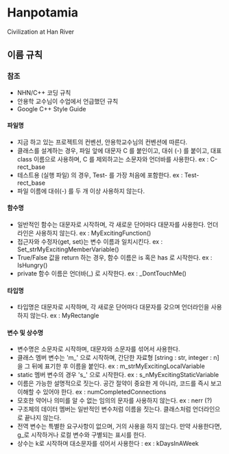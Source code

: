 # Hanpotamia
Civilization at Han River



## 이름 규칙

### 참조

- NHN/C++ 코딩 규칙
- 안용학 교수님이 수업에서 언급했던 규칙
- Google C++ Style Guide


#### 파일명

- 지금 하고 있는 프로젝트의 컨벤션, 안용학교수님의 컨벤션에 따른다.
- 클래스를 설계하는 경우, 파일 앞에 대문자 C 를 붙인이고, 대쉬 (-) 를 붙이고, 대표 class 이름으로 사용하며, C 를 제외하고는 소문자와 언더바를 사용한다. ex : C-rect_base
- 테스트용 (실행 파일) 의 경우, Test- 를 가장 처음에 포함한다. ex : Test-rect_base
- 파일 이름에 대쉬(-) 를 두 개 이상 사용하지 않는다.


#### 함수명

- 일반적인 함수는 대문자로 시작하며, 각 새로운 단어마다 대문자를 사용한다. 언더라인은 사용하지 않는다. ex : MyExcitingFunction()
- 접근자와 수정자(get, set)는 변수 이름과 일치시킨다. ex : Set_strMyExcitingMemberVariable()
- True/False 값을 return 하는 경우, 함수 이름은 is 혹은 has 로 시작한다. ex : IsHungry()
- private 함수 이름은 언더바(_) 로 시작한다. ex : _DontTouchMe()


#### 타입명

- 타입명은 대문자로 시작하며, 각 새로운 단어마다 대문자를 갖으며 언더라인을 사용하지 않는다. ex : MyRectangle

#### 변수 및 상수명

- 변수명은 소문자로 시작하며, 대문자와 소문자를 섞어서 사용한다.
- 클래스 멤버 변수는 'm_' 으로 시작하며, 간단한 자료형 [string : str, integer : n]을 그 뒤에 표기한 후 이름을 붙인다. ex : m_strMyExcitingLocalVariable
- static 멤버 변수의 경우 's_' 으로 시작한다. ex : s_nMyExcitingStaticVariable
- 이름은 가능한 설명적으로 짓는다. 공간 절약이 중요한 게 아니라, 코드를 즉시 보고 이해할 수 있어야 한다. ex : numCompletedConnections
- 모호한 약어나 의미를 알 수 없는 임의의 문자를 사용하지 않는다. ex : nerr (?)
- 구조체의 데이터 멤버는 일반적인 변수처럼 이름을 짓는다. 클래스처럼 언더라인으로 끝나지 않는다.
- 전역 변수는 특별한 요구사항이 없으며, 거의 사용을 하지 않는다. 만약 사용한다면, g_로 시작하거나 로컬 변수와 구별되는 표시를 한다.
- 상수는 k로 시작하며 대소문자를 섞어서 사용한다 : ex : kDaysInAWeek

